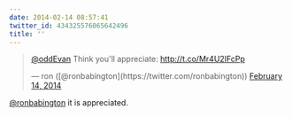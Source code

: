 ```yaml
---
date: 2014-02-14 08:57:41
twitter_id: 434325576065642496
title: ''
---
```


<blockquote class="twitter-tweet"><p lang="en" dir="ltr"><a href="https://twitter.com/oddEvan?ref_src=twsrc%5Etfw">@oddEvan</a> Think you&#39;ll appreciate: <a href="http://t.co/Mr4U2IFcPp">http://t.co/Mr4U2IFcPp</a></p>&mdash; ron ([@ronbabington](https://twitter.com/ronbabington)) <a href="https://twitter.com/ronbabington/status/434144421513150465?ref_src=twsrc%5Etfw">February 14, 2014</a></blockquote>
<script async src="https://platform.twitter.com/widgets.js" charset="utf-8"></script>

[@ronbabington](https://twitter.com/ronbabington) it is appreciated.
